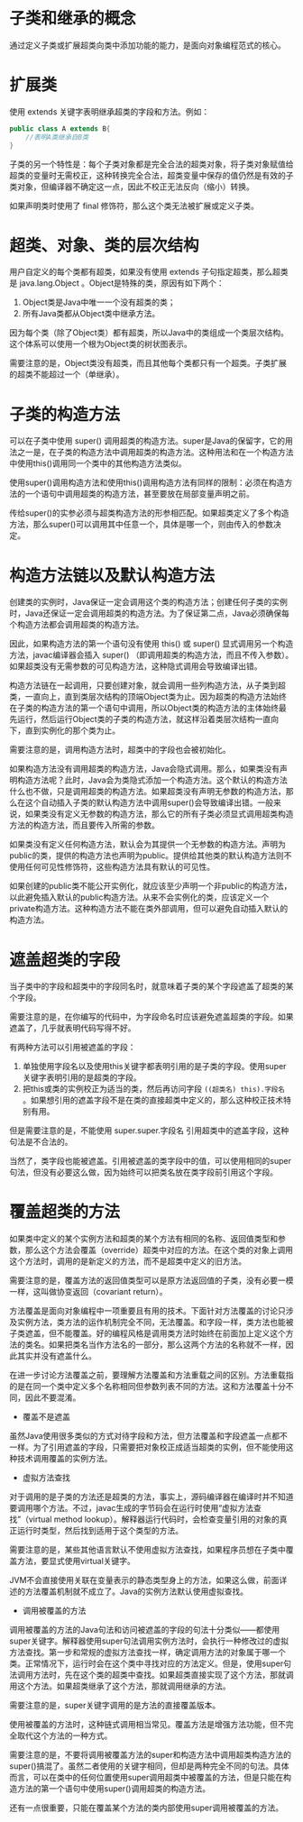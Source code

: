 # 子类和继承的概念

通过定义子类或扩展超类向类中添加功能的能力，是面向对象编程范式的核心。

# 扩展类

使用 extends 关键字表明继承超类的字段和方法。例如：

```java
public class A extends B{
	//表明A类继承自B类
}
```

子类的另一个特性是：每个子类对象都是完全合法的超类对象，将子类对象赋值给超类的变量时无需校正，这种转换完全合法，超类变量中保存的值仍然是有效的子类对象，但编译器不确定这一点，因此不校正无法反向（缩小）转换。

如果声明类时使用了 final 修饰符，那么这个类无法被扩展或定义子类。

# 超类、对象、类的层次结构

用户自定义的每个类都有超类，如果没有使用 extends 子句指定超类，那么超类是 java.lang.Object 。Object是特殊的类，原因有如下两个：
1. Object类是Java中唯一一个没有超类的类；
2. 所有Java类都从Object类中继承方法。

因为每个类（除了Object类）都有超类，所以Java中的类组成一个类层次结构。这个体系可以使用一个根为Object类的树状图表示。

需要注意的是，Object类没有超类，而且其他每个类都只有一个超类。子类扩展的超类不能超过一个（单继承）。

# 子类的构造方法

可以在子类中使用 super() 调用超类的构造方法。super是Java的保留字，它的用法之一是，在子类的构造方法中调用超类的构造方法。这种用法和在一个构造方法中使用this()调用同一个类中的其他构造方法类似。

使用super()调用构造方法和使用this()调用构造方法有同样的限制：必须在构造方法的一个语句中调用超类的构造方法，甚至要放在局部变量声明之前。

传给super()的实参必须与超类构造方法的形参相匹配。如果超类定义了多个构造方法，那么super()可以调用其中任意一个，具体是哪一个，则由传入的参数决定。

# 构造方法链以及默认构造方法

创建类的实例时，Java保证一定会调用这个类的构造方法；创建任何子类的实例时，Java还保证一定会调用超类的构造方法。为了保证第二点，Java必须确保每个构造方法都会调用超类的构造方法。

因此，如果构造方法的第一个语句没有使用 this() 或 super() 显式调用另一个构造方法，javac编译器会插入 super() （即调用超类的构造方法，而且不传入参数）。如果超类没有无需参数的可见构造方法，这种隐式调用会导致编译出错。

构造方法链在一起调用，只要创建对象，就会调用一些列构造方法，从子类到超类，一直向上，直到类层次结构的顶端Object类为止。因为超类的构造方法始终在子类的构造方法的第一个语句中调用，所以Object类的构造方法的主体始终最先运行，然后运行Object类的子类的构造方法，就这样沿着类层次结构一直向下，直到实例化的那个类为止。

需要注意的是，调用构造方法时，超类中的字段也会被初始化。

如果构造方法没有调用超类的构造方法，Java会隐式调用。那么，如果类没有声明构造方法呢？此时，Java会为类隐式添加一个构造方法。这个默认的构造方法什么也不做，只是调用超类的构造方法。如果超类没有声明无参数的构造方法，那么在这个自动插入子类的默认构造方法中调用super()会导致编译出错。一般来说，如果类没有定义无参数的构造方法，那么它的所有子类必须显式调用超类构造方法的构造方法，而且要传入所需的参数。

如果类没有定义任何构造方法，默认会为其提供一个无参数的构造方法。声明为public的类，提供的构造方法也声明为public。提供给其他类的默认构造方法则不使用任何可见性修饰符，这些构造方法具有默认的可见性。

如果创建的public类不能公开实例化，就应该至少声明一个非public的构造方法，以此避免插入默认的public构造方法。从来不会实例化的类，应该定义一个private构造方法。这种构造方法不能在类外部调用，但可以避免自动插入默认的构造方法。

# 遮盖超类的字段

当子类中的字段和超类中的字段同名时，就意味着子类的某个字段遮盖了超类的某个字段。

需要注意的是，在你编写的代码中，为字段命名时应该避免遮盖超类的字段。如果遮盖了，几乎就表明代码写得不好。

有两种方法可以引用被遮盖的字段：
1. 单独使用字段名以及使用this关键字都表明引用的是子类的字段。使用super关键字表明引用的是超类的字段。
2. 把this或类的实例校正为适当的类，然后再访问字段 `((超类名) this).字段名` 。如果想引用的遮盖字段不是在类的直接超类中定义的，那么这种校正技术特别有用。

但是需要注意的是，不能使用 super.super.字段名 引用超类中的遮盖字段，这种句法是不合法的。

当然了，类字段也能被遮盖。引用被遮盖的类字段中的值，可以使用相同的super句法，但没有必要这么做，因为始终可以把类名放在类字段前引用这个字段。

# 覆盖超类的方法

如果类中定义的某个实例方法和超类的某个方法有相同的名称、返回值类型和参数，那么这个方法会覆盖（override）超类中对应的方法。在这个类的对象上调用这个方法时，调用的是新定义的方法，而不是超类中定义的旧方法。

需要注意的是，覆盖方法的返回值类型可以是原方法返回值的子类，没有必要一模一样，这叫做协变返回（covariant return）。

方法覆盖是面向对象编程中一项重要且有用的技术。下面针对方法覆盖的讨论只涉及实例方法，类方法的运作机制完全不同，无法覆盖。和字段一样，类方法也能被子类遮盖，但不能覆盖。好的编程风格是调用类方法时始终在前面加上定义这个方法的类名。如果把类名当作方法名的一部分，那么这两个方法的名称就不一样，因此其实并没有遮盖什么。

在进一步讨论方法覆盖之前，要理解方法覆盖和方法重载之间的区别。方法重载指的是在同一个类中定义多个名称相同但参数列表不同的方法。这和方法覆盖十分不同，因此不要混淆。

+ 覆盖不是遮盖

虽然Java使用很多类似的方式对待字段和方法，但方法覆盖和字段遮盖一点都不一样。为了引用遮盖的字段，只需要把对象校正成适当超类的实例，但不能使用这种技术调用覆盖的实例方法。

+ 虚拟方法查找

对于调用的是子类的方法还是超类的方法，事实上，源码编译器在编译时并不知道要调用哪个方法。不过，javac生成的字节码会在运行时使用“虚拟方法查找”（virtual method lookup）。解释器运行代码时，会检查变量引用的对象的真正运行时类型，然后找到适用于这个类型的方法。

需要注意的是，某些其他语言默认不使用虚拟方法查找，如果程序员想在子类中覆盖方法，要显式使用virtual关键字。

JVM不会直接使用关联在变量表示的静态类型身上的方法，如果这么做，前面详述的方法覆盖机制就不成立了。Java的实例方法默认使用虚拟查找。

+ 调用被覆盖的方法

调用被覆盖的方法的Java句法和访问被遮盖的字段的句法十分类似——都使用super关键字。解释器使用super句法调用实例方法时，会执行一种修改过的虚拟方法查找。第一步和常规的虚拟方法查找一样，确定调用方法的对象属于哪一个类。正常情况下，运行时会在这个类中寻找对应的方法定义。但是，使用super句法调用方法时，先在这个类的超类中查找。如果超类直接实现了这个方法，那就调用这个方法。如果超类继承了这个方法，那就调用继承的方法。

需要注意的是，super关键字调用的是方法的直接覆盖版本。

使用被覆盖的方法时，这种链式调用相当常见。覆盖方法是增强方法功能，但不完全取代这个方法的一种方式。

需要注意的是，不要将调用被覆盖方法的super和构造方法中调用超类构造方法的super()搞混了。虽然二者使用的关键字相同，但却是两种完全不同的句法。具体而言，可以在类中的任何位置使用super调用超类中被覆盖的方法，但是只能在构造方法的第一个语句中使用super()调用超类的构造方法。

还有一点很重要，只能在覆盖某个方法的类内部使用super调用被覆盖的方法。
